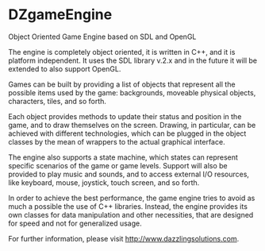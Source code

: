# DZgameEngine
Object Oriented Game Engine based on SDL and OpenGL

The engine is completely object oriented, it is written in C++, and it is
platform independent. It uses the SDL library v.2.x and in the future it
will be extended to also support OpenGL.

Games can be built by providing a list of objects that represent all the
possible items used by the game: backgrounds, moveable physical objects,
characters, tiles, and so forth.

Each object provides methods to update their status and position in the
game, and to draw themselves on the screen. Drawing, in particular, can be
achieved with different technologies, which can be plugged in the object
classes by the mean of wrappers to the actual graphical interface.

The engine also supports a state machine, which states can represent
specific scenarios of the game or game levels. Support will also be
provided to play music and sounds, and to access external I/O resources,
like keyboard, mouse, joystick, touch screen, and so forth.

In order to achieve the best performance, the game engine tries to avoid
as much a possible the use of C++ libraries. Instead, the engine provides
its own classes for data manipulation and other necessities, that are
designed for speed and not for generalized usage.

For further information, please visit http://www.dazzlingsolutions.com.

